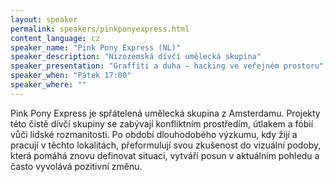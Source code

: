 ```yaml
---
layout: speaker
permalink: speakers/pinkponyexpress.html
content_language: cz
speaker_name: "Pink Pony Express (NL)"
speaker_description: "Nizozemská dívčí umělecká skupina"
speaker_presentation: "Graffiti a duha – hacking ve veřejném prostoru"
speaker_when: "Pátek 17:00"
speaker_where: ""
---
```


Pink Pony Express je spřátelená umělecká skupina z Amsterdamu. Projekty této čistě dívčí skupiny se zabývají konfliktním  prostředím, útlakem a fóbií vůči lidské rozmanitosti. Po období dlouhodobého výzkumu, kdy žijí a pracují v těchto lokalitách, přeformulují svou zkušenost do vizuální podoby, která pomáhá znovu definovat situaci, vytváří posun v aktuálním pohledu a často vyvolává pozitivní změnu.
